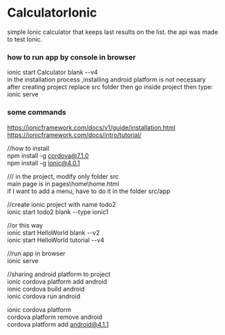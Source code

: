 
CalculatorIonic
====================

simple Ionic calculator that keeps last results on the list. the api was made to test Ionic.

### how to run app by console in browser ###

ionic start Calculator blank --v4 \
in the installation process ,installing android platform is not necessary\
after creating project replace src folder then go inside project then type:\
ionic serve

### some commands ###

https://ionicframework.com/docs/v1/guide/installation.html
https://ionicframework.com/docs/intro/tutorial/

//how to install\
npm install -g cordova@7.1.0\
npm install -g ionic@4.0.1

///
in the project, modify only folder src\
main page is in pages\home\home.html\
if I want to add a menu, have to do it in the folder src/app

//create ionic project with name todo2\
ionic start todo2 blank --type ionic1

//or this way\
ionic start HelloWorld blank --v2\
ionic start HelloWorld tutorial --v4

//run app in browser\
ionic serve

//sharing android platform to project\
ionic cordova platform add android\
ionic cordova build android\
ionic cordova run android

ionic cordova platform\
cordova platform remove android\
cordova platform add android@4.1.1

